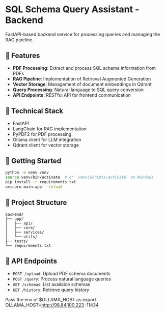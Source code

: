 # SQL Schema Query Assistant - Backend

FastAPI-based backend service for processing queries and managing the RAG pipeline.

## 🎯 Features

- **PDF Processing**: Extract and process SQL schema information from PDFs
- **RAG Pipeline**: Implementation of Retrieval Augmented Generation
- **Vector Storage**: Management of document embeddings in Qdrant
- **Query Processing**: Natural language to SQL query conversion
- **API Endpoints**: RESTful API for frontend communication

## 🔧 Technical Stack

- FastAPI
- LangChain for RAG implementation
- PyPDF2 for PDF processing
- Ollama client for LLM integration
- Qdrant client for vector storage

## 🚀 Getting Started

```bash
python -m venv venv
source venv/bin/activate  # or `venv\Scripts\activate` on Windows
pip install -r requirements.txt
uvicorn main:app --reload
```

## 📁 Project Structure

```
backend/
├── app/
│   ├── api/
│   ├── core/
│   ├── services/
│   └── utils/
├── tests/
└── requirements.txt
```

## 🔄 API Endpoints

- `POST /upload`: Upload PDF schema documents
- `POST /query`: Process natural language queries
- `GET /schemas`: List available schemas
- `GET /history`: Retrieve query history

Pass the env of $OLLAMA_HOST as export OLLAMA_HOST=http://98.84.100.223
:11434